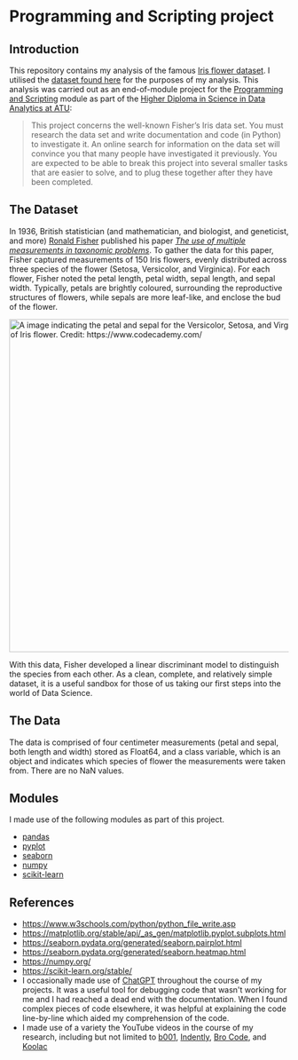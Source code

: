 # Programming and Scripting project

## Introduction
This repository contains my analysis of the famous [Iris flower dataset](https://en.wikipedia.org/wiki/Iris_flower_data_set). I utilised the [dataset found here](https://archive.ics.uci.edu/dataset/53/iris) for the purposes of my analysis. This analysis was carried out as an end-of-module project for the [Programming and Scripting](https://www.gmit.ie/programming-and-scripting) module as part of the [Higher Diploma in Science in Data Analytics at ATU](https://www.gmit.ie/higher-diploma-in-science-in-computing-in-data-analytics):

> This project concerns the well-known Fisher’s Iris data set. You must research the data set and write documentation and code (in Python) to investigate it. An online search for information on the data set will convince you that many people have investigated it previously. You are expected to be able to break this project into several smaller tasks that are easier to solve, and to plug these together after they have been completed. 

## The Dataset
In 1936, British statistician (and mathematician, and biologist, and geneticist, and more) [Ronald Fisher](https://en.wikipedia.org/wiki/Ronald_Fisher) published his paper [_The use of multiple measurements in taxonomic problems_](https://lgross.utk.edu/Math589Fall2020/RAFisher1936measurementsFlowerTaxa.pdf). To gather the data for this paper, Fisher captured measurements of 150 Iris flowers, evenly distributed across three species of the flower (Setosa, Versicolor, and Virginica). For each flower, Fisher noted the petal length, petal width, sepal length, and sepal width. Typically, petals are brightly coloured, surrounding the reproductive structures of flowers, while sepals are more leaf-like, and enclose the bud of the flower.

<img src="https://content.codecademy.com/programs/machine-learning/k-means/iris.svg" alt="A image indicating the petal and sepal for the Versicolor, Setosa, and Virginica species of Iris flower. Credit: https://www.codecademy.com/" width="600">

With this data, Fisher developed a linear discriminant model to distinguish the species from each other. As a clean, complete, and relatively simple dataset, it is a useful sandbox for those of us taking our first steps into the world of Data Science.

## The Data
The data is comprised of four centimeter measurements (petal and sepal, both length and width) stored as Float64, and a class variable, which is an object and indicates which species of flower the measurements were taken from. There are no NaN values.

## Modules
I made use of the following modules as part of this project.
- [pandas](https://pandas.pydata.org/)
- [pyplot](https://matplotlib.org/3.5.3/api/_as_gen/matplotlib.pyplot.html)
- [seaborn](https://seaborn.pydata.org/tutorial/introduction.html)
- [numpy](https://numpy.org/)
- [scikit-learn](https://scikit-learn.org/stable/)

## References
- https://www.w3schools.com/python/python_file_write.asp
- https://matplotlib.org/stable/api/_as_gen/matplotlib.pyplot.subplots.html
- https://seaborn.pydata.org/generated/seaborn.pairplot.html
- https://seaborn.pydata.org/generated/seaborn.heatmap.html
- https://numpy.org/
- https://scikit-learn.org/stable/
- I occasionally made use of [ChatGPT](https://chat.openai.com/) throughout the course of my projects. It was a useful tool for debugging code that wasn't working for me and I had reached a dead end with the documentation. When I found complex pieces of code elsewhere, it was helpful at explaining the code line-by-line which aided my comprehension of the code.
- I made use of a variety the YouTube videos in the course of my research, including but not limited to [b001](https://www.youtube.com/@b001), [Indently](https://www.youtube.com/@Indently), [Bro Code](https://www.youtube.com/@BroCodez), and [Koolac](https://www.youtube.com/@Koolac)